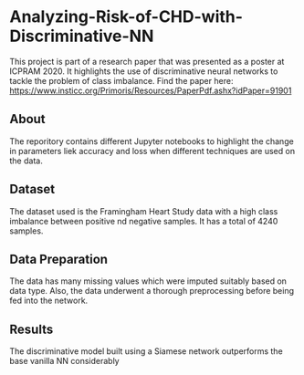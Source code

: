 # Analyzing-Risk-of-CHD-with-Discriminative-NN
This project is part of a research paper that was presented as a poster at ICPRAM 2020. It highlights the use of discriminative neural networks to tackle the problem of class imbalance. Find the paper here: https://www.insticc.org/Primoris/Resources/PaperPdf.ashx?idPaper=91901

## About
The reporitory contains different Jupyter notebooks to highlight the change in parameters liek accuracy and loss when different techniques are used on the data.

## Dataset
The dataset used is the Framingham Heart Study data with a high class imbalance between positive nd negative samples. It has a total of 4240 samples.

## Data Preparation
The data has many missing values which were imputed suitably based on data type. Also, the data underwent a thorough preprocessing before being fed into the network.

## Results
The discriminative model built using a Siamese network outperforms the base vanilla NN considerably
